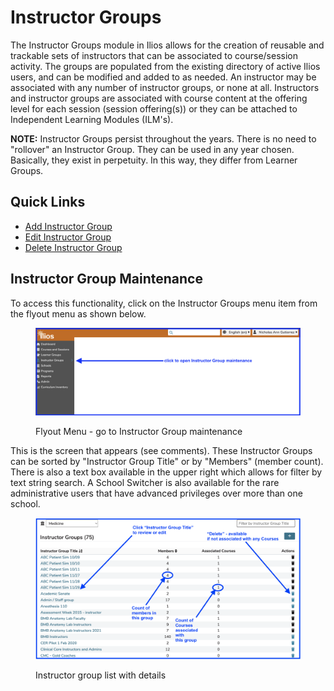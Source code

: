 # Instructor Groups

The Instructor Groups module in Ilios allows for the creation of reusable and trackable sets of instructors that can be associated to course/session activity. The groups are populated from the existing directory of active Ilios users, and can be modified and added to as needed. An instructor may be associated with any number of instructor groups, or none at all. Instructors and instructor groups are associated with course content at the offering level for each session (session offering(s)) or they can be attached to Independent Learning Modules (ILM's).

**NOTE:** Instructor Groups persist throughout the years. There is no need to "rollover" an Instructor Group. They can be used in any year chosen. Basically, they exist in perpetuity. In this way, they differ from Learner Groups.

## Quick Links

* [Add Instructor Group](https://iliosproject.gitbook.io/ilios-user-guide/instructor-groups/add-instructor-group)
* [Edit Instructor Group](https://iliosproject.gitbook.io/ilios-user-guide/instructor-groups/edit-instructor-group)
* [Delete Instructor Group](https://iliosproject.gitbook.io/ilios-user-guide/instructor-groups/delete-instructor-group)

## Instructor Group Maintenance

To access this functionality, click on the Instructor Groups menu item from the flyout menu as shown below.

<figure>
    <img src="../images/instructor_groups_all_images/open_instructor_groups.png" alt="Open Instructor Group Maintenance">
    <figcaption>
        <p>Flyout Menu -  go to Instructor Group maintenance
        </p>
    </figcaption>
</figure>

This is the screen that appears (see comments). These Instructor Groups can be sorted by "Instructor Group Title" or by "Members" (member count). There is also a text box available in the upper right which allows for filter by text string search. A School Switcher is also available for the rare administrative users that have advanced privileges over more than one school.

<figure>
    <img src="../images/instructor_groups_all_images/instructor_group_list.png" alt="Instructor group list">
    <figcaption>
        <p>Instructor group list with details
        </p>
    </figcaption>
</figure>

